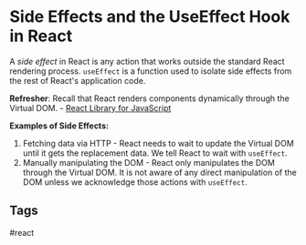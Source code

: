 # Side Effects and the UseEffect Hook in React 

A *side effect* in React is any action that works outside the standard React rendering process. `useEffect` is a function used to isolate side effects from the rest of React's application code. 


**Refresher**: Recall that React renders components dynamically through the Virtual DOM. - [React Library for JavaScript](../202212310014)

**Examples of Side Effects:**
1. Fetching data via HTTP - React needs to wait to update the Virtual DOM until it gets the replacement data. We tell React to wait with `useEffect`.   
2. Manually manipulating the DOM - React only manipulates the DOM through the Virtual DOM. It is not aware of any direct manipulation of the DOM unless we acknowledge those actions with `useEffect`.  


## Tags
#react
